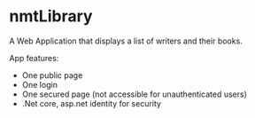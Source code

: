 # nmtLibrary

A Web Application that displays a list of writers and their books.

App features:

- One public page
- One login
- One secured page (not accessible for unauthenticated users)
- .Net core, asp.net identity for security
